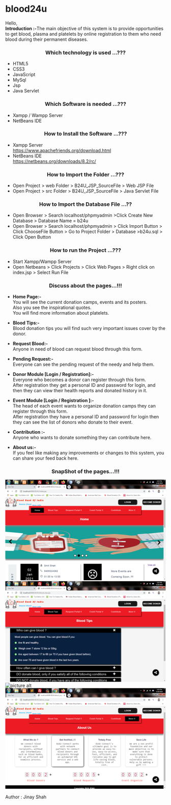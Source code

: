 # blood24u
Hello,</br><b>Introduction :-</b>The main objective of this system is to provide opportunities to get blood, plasma and platelets by online registration to them who need blood during their permanent diseases.

<h3 align="center"> <b>Which technology is used …???</b> </h3>  

-	HTML5
-	CSS3
-	JavaScript
-	MySql
-	Jsp
- Java Servlet

<h3 align="center"> <b>Which Software is needed …???</b> </h3>    

-	Xampp / Wampp Server
-	NetBeans IDE 

<h3 align="center"> <b>How to Install the Software …???</b> </h3>  

-	Xampp Server  
https://www.apachefriends.org/download.html  
- NetBeans IDE  
https://netbeans.org/downloads/8.2/rc/

<h3 align="center"> <b>How to Import the Folder …???</b> </h3>  

- Open Project > web Folder > B24U_JSP_SourceFile > Web JSP File  
- Open Project > src Folder > B24U_JSP_SourceFile > Java Servlet File

<h3 align="center"> <b>How to Import the Database File ...??</b> </h3>  

- Open Browser > Search localhost/phpmyadmin >Click Create New Database > Database Name = b24u  
- Open Browser > Search localhost/phpmyadmin > Click Import Button > Click ChooseFile Button > Go to Project Folder > Database >b24u.sql > Click Open Button

<h3 align="center"> <b>How to run the Project …???</b> </h3>  

- Start Xampp/Wampp Server
- Open Netbeans > Click Projects > Click Web Pages > Right click on index.jsp > Select Run File
                                                    
<h3 align="center"> <b>Discuss about the pages…!!!</b> </h3>  

- <b>Home Page:-</b>  
You will see the current donation camps, events and its posters.  
Also you see the inspirational quotes.  
You will find more information about platelets.

- <b>Blood Tips:-</b>  
Blood donation tips you will find such very important issues cover by the donor.

- <b>Request Blood:-</b>  
Anyone in need of blood can request blood through this form. 

- <b>Pending Request:-</b>  
Everyone can see the pending request of the needy and help them.  

- <b>Donor Module [Login / Registration]:-</b>  
Everyone who becomes a donor can register through this form.  
After registration they get a personal ID and password for login, and then they can view their health reports and donated history in it. 

- <b>Event Module  [Login / Registration ]:-</b>  
The head of each event wants to organize donation camps they can register through this form.  
After registration they have a personal ID and password for login then they can see the list of donors who donate to their event. 

- <b>Contribution :-</b>  
Anyone who wants to donate something they can contribute here.

- <b>About us:-</b>  
If you feel like making any improvements or changes to this system, you can share your feed back here.

<h3 align="center"> <b>SnapShot of the pages…!!!</b> </h3>  

![picture alt](/SnapShot/Home.png "Home Page")  
![picture alt](/SnapShot/BloodTips.png "Blood Tips")  
![picture alt](/SnapShot/Contribute.png "Contribute")  
![picture alt](/SnapShot/AboutUs.png "About Us")

Author : Jinay Shah
